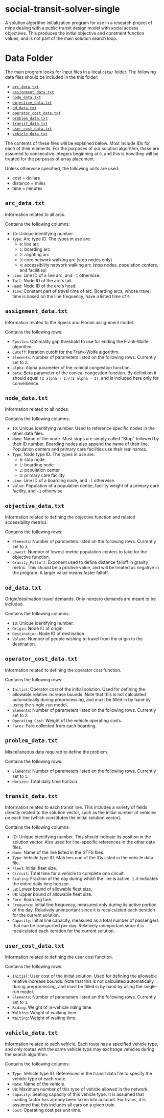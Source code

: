 # social-transit-solver-single

A solution algorithm initialization program for use in a research project of mine dealing with a public transit design model with social access objectives. This produces the initial objective and constraint function values, and is not part of the main solution search loop.

# Data Folder

The main program looks for input files in a local `data/` folder. The following data files should be included in the this folder:

* [`arc_data.txt`](#arc_datatxt)
* [`assignment_data.txt`](#assignment_datatxt)
* [`node_data.txt`](#node_datatxt)
* [`objective_data.txt`](#objective_datatxt)
* [`od_data.txt`](#od_datatxt)
* [`operator_cost_data.txt`](#operator_cost_datatxt)
* [`problem_data.txt`](#problem_datatxt)
* [`transit_data.txt`](#transit_datatxt)
* [`user_cost_data.txt`](#user_cost_datatxt)
* [`vehicle_data.txt`](#vehicle_datatxt)

The contents of these files will be explained below. Most include IDs for each of their elements. For the purposes of our solution algorithm, these are assumed to consecutive integers beginning at `0`, and this is how they will be treated for the purposes of array placement.

Unless otherwise specified, the following units are used:

* cost = dollars
* distance = miles
* time = minutes

## `arc_data.txt`

Information related to all arcs.

Contains the following columns:
* `ID`: Unique identifying number.
* `Type`: Arc type ID. The types in use are:
  * `0`: line arc
  * `1`: boarding arc
  * `2`: alighting arc
  * `3`: core network walking arc (stop nodes only)
  * `4`: accessibility network walking arc (stop nodes, population centers, and facilities)
* `Line`: Line ID of a line arc, and `-1` otherwise.
* `Tail`: Node ID of the arc's tail.
* `Head`: Node ID of the arc's head.
* `Time`: Constant part of travel time of arc. Boarding arcs, whose travel time is based on the line frequency, have a listed time of `0`.

## `assignment_data.txt`

Information related to the Spiess and Florian assignment model.

Contains the following rows:
* `Epsilon`: Optimality gap threshold to use for ending the Frank-Wolfe algorithm.
* `Cutoff`: Iteration cutoff for the Frank-Wolfe algorithm.
* `Elements`: Number of parameters listed on the following rows. Currently set to `2`.
* `alpha`: Alpha parameter of the conical congestion function.
* `beta`: Beta parameter of the conical congestion function. By definition it should equal `(2 alpha - 1)/(2 alpha - 2)`, and is included here only for convenience.

## `node_data.txt`

Information related to all nodes.

Contains the following columns:
* `ID`: Unique identifying number. Used to reference specific nodes in the other data files.
* `Name`: Name of the node. Most stops are simply called "Stop" followed by their ID number. Boarding nodes also append the name of their line. Population centers and primary care facilities use their real names.
* `Type`: Node type ID. The types in use are:
  * `0`: stop node
  * `1`: boarding node
  * `2`: population center
  * `3`: primary care facility
* `Line`: Line ID of a boarding node, and `-1` otherwise.
* `Value`: Population of a population center, facility weight of a primary care facility, and `-1` otherwise.

## `objective_data.txt`

Information related to defining the objective function and related accessibility metrics.

Contains the following rows:
* `Elements`: Number of parameters listed on the following rows. Currently set to `3`.
* `Lowest`: Number of lowest-metric population centers to take for the objective function.
* `Gravity_Falloff`: Exponent used to define distance falloff in gravity metric. This should be a positive value, and will be treated as negative in the program. A larger value means faster falloff.

## `od_data.txt`

Origin/destination travel demands. Only nonzero demands are meant to be included.

Contains the following columns:
* `ID`: Unique identifying number.
* `Origin`: Node ID of origin.
* `Destination`: Node ID of destination.
* `Volume`: Number of people wishing to travel from the origin to the destination.

## `operator_cost_data.txt`

Information related to defining the operator cost function.

Contains the following rows:
* `Initial`: Operator cost of the initial solution. Used for defining the allowable relative increase bounds. Note that this is not calculated automatically during preprocessing, and must be filled in by hand by using the single-run model.
* `Elements`: Number of parameters listed on the following rows. Currently set to `2`.
* `Operating_Cost`: Weight of the vehicle operating costs.
* `Fares`: Fare collected from each boarding.

## `problem_data.txt`

Miscellaneous data required to define the problem.

Contains the following rows:
* `Elements`: Number of parameters listed on the following rows. Currently set to `1`.
* `Horizon`: Total daily time horizon.

## `transit_data.txt`

Information related to each transit line. This includes a variety of fields directly related to the solution vector, such as the initial number of vehicles on each line (which constitutes the initial solution vector).

Contains the following columns:
* ID: Unique identifying number. This should indicate its position in the solution vector. Also used for line-specific references in the other data files.
* `Name`: Name of the line listed in the GTFS files.
* `Type`: Vehicle type ID. Matches one of the IDs listed in the vehicle data file.
* `Fleet`: Initial fleet size.
* `Circuit`: Total time for a vehicle to complete one circuit.
* `Scaling`: Fraction of the day during which the line is active. `1.0` indicates the entire daily time horizon.
* `LB`: Lower bound of allowable fleet size.
* `UB`: Upper bound of allowable fleet size.
* `Fare`: Boarding fare.
* `Frequency`: Initial line frequency, measured only during its active portion of the day. Relatively unimportant since it is recalculated each iteration for the current solution.
* `Capacity`: Initial line capacity, measured as a total number of passengers that can be transported per day. Relatively unimportant since it is recalculated each iteration for the current solution.

## `user_cost_data.txt`

Information related to defining the user cost function.

Contains the following rows:
* `Initial`: User cost of the initial solution. Used for defining the allowable relative increase bounds. Note that this is not calculated automatically during preprocessing, and must be filled in by hand by using the single-run model.
* `Elements`: Number of parameters listed on the following rows. Currently set to `3`.
* `Riding`: Weight of in-vehicle riding time.
* `Walking`: Weight of walking time.
* `Waiting`: Weight of waiting time.

## `vehicle_data.txt`

Information related to each vehicle. Each route has a specified vehicle type, and only routes with the same vehicle type may exchange vehicles during the search algorithm.

Contains the following columns:
* `Type`: Vehicle type ID. Referenced in the transit data file to specify the vehicle type of each route.
* `Name`: Name of the vehicle.
* `UB`: Maximum number of this type of vehicle allowed in the network.
* `Capacity`: Seating capacity of this vehicle type. It is assumed that loading factor has already been taken into account. For trains, it is assumed that this includes all cars on a given train.
* `Cost`: Operating cost per unit time.
